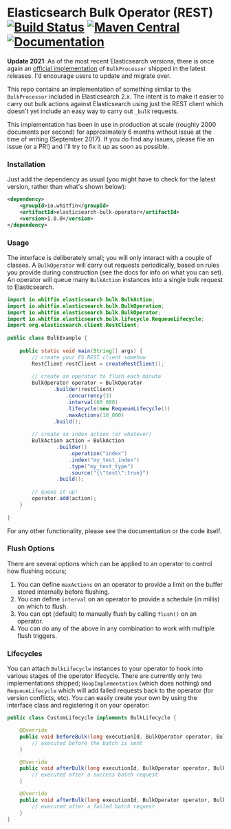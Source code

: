 # Elasticsearch Bulk Operator (REST) [![Build Status](https://travis-ci.org/whitfin/elasticsearch-bulk-operator.svg?branch=master)](https://travis-ci.org/whitfin/elasticsearch-bulk-operator) [![Maven Central](https://img.shields.io/maven-central/v/io.whitfin/elasticsearch-bulk-operator.svg)]() [![Documentation](https://img.shields.io/badge/docs-latest-blue.svg)](https://javadoc.io/doc/io.whitfin/elasticsearch-bulk-operator)

**Update 2021**: As of the most recent Elasticsearch versions, there is once again an [official implementation](https://www.elastic.co/guide/en/elasticsearch/client/java-rest/7.10/java-rest-high-document-bulk.html) of `BulkProcessor` shipped in the latest releases. I'd encourage users to update and migrate over.

This repo contains an implementation of something similar to the `BulkProcessor` included in Elasticsearch 2.x. The intent
is to make it easier to carry out bulk actions against Elasticsearch using just the REST client which doesn't yet include
an easy way to carry out `_bulk` requests.

This implementation has been in use in production at scale (roughly 2000 documents per second) for approximately 6 months
without issue at the time of writing (September 2017). If you do find any issues, please file an issue (or a PR!) and I'll
try to fix it up as soon as possible.

### Installation

Just add the dependency as usual (you might have to check for the latest version, rather than what's shown below):

```xml
<dependency>
    <groupId>io.whitfin</groupId>
    <artifactId>elasticsearch-bulk-operator</artifactId>
    <version>1.0.0</version>
</dependency>
```

### Usage

The interface is deliberately small; you will only interact with a couple of classes. A `BulkOperator` will carry out
requests periodically, based on rules you provide during construction (see the docs for info on what you can set). An
operator will queue many `BulkAction` instances into a single bulk request to Elasticsearch.

```java
import io.whitfin.elasticsearch.bulk.BulkAction;
import io.whitfin.elasticsearch.bulk.BulkOperation;
import io.whitfin.elasticsearch.bulk.BulkOperator;
import io.whitfin.elasticsearch.bulk.lifecycle.RequeueLifecycle;
import org.elasticsearch.client.RestClient;
    
public class BulkExample {
    
    public static void main(String[] args) {
        // create your ES REST client somehow
        RestClient restClient = createRestClient();
        
        // create an operator to flush each minute
        BulkOperator operator = BulkOperator
               .builder(restClient)
                   .concurrency(3)
                   .interval(60_000)
                   .lifecycle(new RequeueLifecycle())
                   .maxActions(10_000)
               .build();
        
        // create an index action (or whatever)
        BulkAction action = BulkAction
                .builder()
                    .operation("index")
                    .index("my_test_index")
                    .type("my_test_type")
                    .source("{\"test\":true}")
                .build();
        
        // queue it up!
        operator.add(action);
    }
    
}
```

For any other functionality, please see the documentation or the code itself.

### Flush Options

There are several options which can be applied to an operator to control how flushing occurs;

1. You can define `maxActions` on an operator to provide a limit on the buffer stored internally before flushing.
2. You can define `interval` on an operator to provide a schedule (in millis) on which to flush.
3. You can opt (default) to manually flush by calling `flush()` on an operator.
4. You can do any of the above in any combination to work with multiple flush triggers.

### Lifecycles

You can attach `BulkLifecycle` instances to your operator to hook into various stages of the operator lifecycle.
There are currently only two implementations shipped; `NoopImplementation` (which does nothing) and `RequeueLifecycle`
which will add failed requests back to the operator (for version conflicts, etc). You can easily create your own by using
the interface class and registering it on your operator:

```java
public class CustomLifecycle implements BulkLifecycle {

    @Override
    public void beforeBulk(long executionId, BulkOperator operator, BulkOperation bulkOperation) {
        // executed before the batch is sent
    }

    @Override
    public void afterBulk(long executionId, BulkOperator operator, BulkOperation bulkOperation, Response response) {
        // executed after a success batch request
    }

    @Override
    public void afterBulk(long executionId, BulkOperator operator, BulkOperation bulkOperation, Throwable failure) {
        // executed after a failed batch request
    }
}
```

